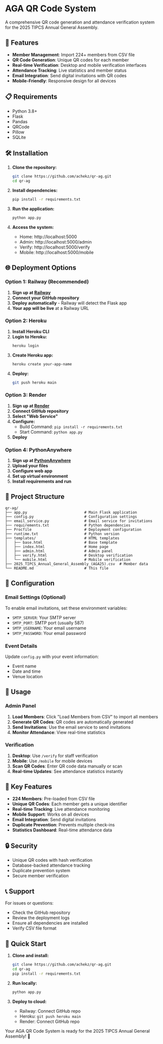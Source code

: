 # AGA QR Code System

A comprehensive QR code generation and attendance verification system for the 2025 TIPCS Annual General Assembly.

## 🚀 Features

- **Member Management**: Import 224+ members from CSV file
- **QR Code Generation**: Unique QR codes for each member
- **Real-time Verification**: Desktop and mobile verification interfaces
- **Attendance Tracking**: Live statistics and member status
- **Email Integration**: Send digital invitations with QR codes
- **Mobile-Friendly**: Responsive design for all devices

## 📋 Requirements

- Python 3.8+
- Flask
- Pandas
- QRCode
- Pillow
- SQLite

## 🛠️ Installation

1. **Clone the repository:**
   ```bash
   git clone https://github.com/achekz/qr-ag.git
   cd qr-ag
   ```

2. **Install dependencies:**
   ```bash
   pip install -r requirements.txt
   ```

3. **Run the application:**
   ```bash
   python app.py
   ```

4. **Access the system:**
   - Home: http://localhost:5000
   - Admin: http://localhost:5000/admin
   - Verify: http://localhost:5000/verify
   - Mobile: http://localhost:5000/mobile

## 🌐 Deployment Options

### Option 1: Railway (Recommended)

1. **Sign up at [Railway](https://railway.app)**
2. **Connect your GitHub repository**
3. **Deploy automatically** - Railway will detect the Flask app
4. **Your app will be live** at a Railway URL

### Option 2: Heroku

1. **Install Heroku CLI**
2. **Login to Heroku:**
   ```bash
   heroku login
   ```
3. **Create Heroku app:**
   ```bash
   heroku create your-app-name
   ```
4. **Deploy:**
   ```bash
   git push heroku main
   ```

### Option 3: Render

1. **Sign up at [Render](https://render.com)**
2. **Connect GitHub repository**
3. **Select "Web Service"**
4. **Configure:**
   - Build Command: `pip install -r requirements.txt`
   - Start Command: `python app.py`
5. **Deploy**

### Option 4: PythonAnywhere

1. **Sign up at [PythonAnywhere](https://pythonanywhere.com)**
2. **Upload your files**
3. **Configure web app**
4. **Set up virtual environment**
5. **Install requirements and run**

## 📁 Project Structure

```
qr-ag/
├── app.py                          # Main Flask application
├── config.py                       # Configuration settings
├── email_service.py                # Email service for invitations
├── requirements.txt                # Python dependencies
├── Procfile                        # Deployment configuration
├── runtime.txt                     # Python version
├── templates/                      # HTML templates
│   ├── base.html                   # Base template
│   ├── index.html                  # Home page
│   ├── admin.html                  # Admin panel
│   ├── verify.html                 # Desktop verification
│   └── mobile.html                 # Mobile verification
├── 2025_TIPCS_Annual_General_Assembly_(AGA25).csv  # Member data
└── README.md                       # This file
```

## 🔧 Configuration

### Email Settings (Optional)
To enable email invitations, set these environment variables:
- `SMTP_SERVER`: Your SMTP server
- `SMTP_PORT`: SMTP port (usually 587)
- `SMTP_USERNAME`: Your email username
- `SMTP_PASSWORD`: Your email password

### Event Details
Update `config.py` with your event information:
- Event name
- Date and time
- Venue location

## 📱 Usage

### Admin Panel
1. **Load Members**: Click "Load Members from CSV" to import all members
2. **Generate QR Codes**: QR codes are automatically generated
3. **Send Invitations**: Use the email service to send invitations
4. **Monitor Attendance**: View real-time statistics

### Verification
1. **Desktop**: Use `/verify` for staff verification
2. **Mobile**: Use `/mobile` for mobile devices
3. **Scan QR Codes**: Enter QR code data manually or scan
4. **Real-time Updates**: See attendance statistics instantly

## 🎯 Key Features

- **224 Members**: Pre-loaded from CSV file
- **Unique QR Codes**: Each member gets a unique identifier
- **Real-time Tracking**: Live attendance monitoring
- **Mobile Support**: Works on all devices
- **Email Integration**: Send digital invitations
- **Duplicate Prevention**: Prevents multiple check-ins
- **Statistics Dashboard**: Real-time attendance data

## 🔒 Security

- Unique QR codes with hash verification
- Database-backed attendance tracking
- Duplicate prevention system
- Secure member verification

## 📞 Support

For issues or questions:
- Check the GitHub repository
- Review the deployment logs
- Ensure all dependencies are installed
- Verify CSV file format

## 🚀 Quick Start

1. **Clone and install:**
   ```bash
   git clone https://github.com/achekz/qr-ag.git
   cd qr-ag
   pip install -r requirements.txt
   ```

2. **Run locally:**
   ```bash
   python app.py
   ```

3. **Deploy to cloud:**
   - Railway: Connect GitHub repo
   - Heroku: `git push heroku main`
   - Render: Connect GitHub repo

Your AGA QR Code System is ready for the 2025 TIPCS Annual General Assembly! 🎉